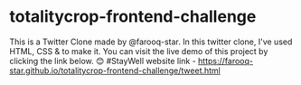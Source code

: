 # totalitycrop-frontend-challenge
This is a Twitter Clone made by @farooq-star. In this twitter clone, I've used HTML, CSS &  to make it. You can visit the live demo of this project by clicking the link below. 😊 #StayWell
website link - https://farooq-star.github.io/totalitycrop-frontend-challenge/tweet.html
